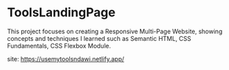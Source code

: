 # ToolsLandingPage

This project focuses on creating a Responsive Multi-Page Website, showing concepts and techniques I learned such as Semantic HTML, CSS Fundamentals, CSS Flexbox Module.

site: https://usemytoolsndawi.netlify.app/
